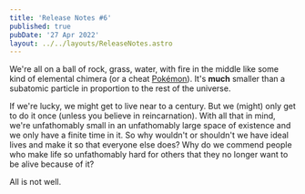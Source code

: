 ```yaml
---
title: 'Release Notes #6'
published: true
pubDate: '27 Apr 2022'
layout: ../../layouts/ReleaseNotes.astro
---
```


We're all on a ball of rock, grass, water, with fire in the middle like some kind of elemental chimera (or a cheat [Pokémon](/wiki/pokemon/)). It's **much** smaller than a subatomic particle in proportion to the rest of the universe.

If we're lucky, we might get to live near to a century. But we (might) only get to do it once (unless you believe in reincarnation). With all that in mind, we're unfathomably small in an unfathomably large space of existence and we only have a finite time in it. So why wouldn't or shouldn't we have ideal lives and make it so that everyone else does? Why do we commend people who make life so unfathomably hard for others that they no longer want to be alive because of it?

All is not well.
